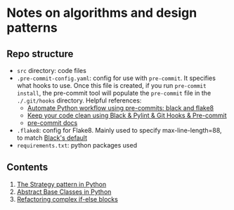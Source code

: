 # Notes on algorithms and design patterns

## Repo structure 

- `src` directory: code files 
- `.pre-commit-config.yaml`: config for use with `pre-commit`. It specifies what hooks to use. 
  Once this file is created, if you run `pre-commit install`, the pre-commit tool will populate the 
  `pre-commit` file in the `./.git/hooks` directory. Helpful references: 
    - [Automate Python workflow using pre-commits: black and flake8](https://ljvmiranda921.github.io/notebook/2018/06/21/precommits-using-black-and-flake8/)
    - [Keep your code clean using Black & Pylint & Git Hooks & Pre-commit](https://towardsdatascience.com/keep-your-code-clean-using-black-pylint-git-hooks-pre-commit-baf6991f7376)
    - [pre-commit docs](https://pre-commit.com/#)
- `.flake8`: config for Flake8. Mainly used to specify max-line-length=88, to match [Black's default](https://black.readthedocs.io/en/stable/the_black_code_style/current_style.html)
- `requirements.txt`: python packages used 

## Contents 
1. [The Strategy pattern in Python](https://github.com/nayefahmad/algorithms-and-design-patterns/blob/main/src/strategy-pattern.ipynb)
2. [Abstract Base Classes in Python](https://github.com/nayefahmad/algorithms-and-design-patterns/blob/main/src/abstract-base-class.ipynb)
3. [Refactoring complex if-else blocks](https://github.com/nayefahmad/algorithms-and-design-patterns/blob/main/src/refactoring-if-else-blocks.ipynb)
